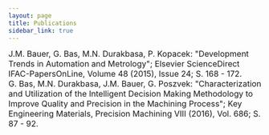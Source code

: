 ```yaml
---
layout: page
title: Publications
sidebar_link: true
---
```

<script type='text/javascript' src='https://d1bxh8uas1mnw7.cloudfront.net/assets/embed.js'></script>
 
 <script async src="https://badge.dimensions.ai/badge.js" charset="utf-8"></script>
 <font size="3">
<div class="content">
  
  <article class="post-body">
 <div style="display: inline">
 <div data-badge-popover="right" data-badge-type="donut" data-doi="10.1038/nature.2014.14583" data-hide-no-mentions="true" class="altmetric-embed"></div>
J.M. Bauer, G. Bas, M.N. Durakbasa, P. Kopacek:
"Development Trends in Automation and Metrology";
Elsevier ScienceDirect IFAC-PapersOnLine, Volume 48 (2015), Issue 24; S. 168 - 172.
</article>
 </div>

<article class="post-body">
  <div style="display: inline"><div style="display: inline" data-badge-type="donut" data-doi="0.1001/jama.2016.9797" data-hide-no-mentions="true" class="altmetric-embed"></div>G. Bas, M.N. Durakbasa, J.M. Bauer, G. Poszvek:
"Characterization and Utilization of the Intelligent Decision Making Methodology to Improve Quality and Precision in the Machining Process";
  Key Engineering Materials, Precision Machining VIII (2016), Vol. 686; S. 87 - 92.
  <span class="__dimensions_badge_embed__" data-doi="10.1007/978-3-030-31343-2_6" data-style="small_rectangle"></span>
  </div>
</article>
  
  </div>
